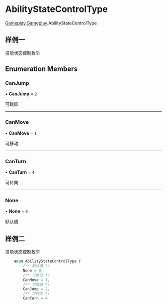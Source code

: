 
# AbilityStateControlType <Badge type="tip" text="Enumeration" />

[Gameplay](../modules/Gameplay.md).[Gameplay](../modules/Gameplay.Gameplay.md).AbilityStateControlType

## 样例一

技能状态控制枚举

## Enumeration Members

### CanJump

• **CanJump** = ``2``

可跳跃

___

### CanMove

• **CanMove** = ``1``

可移动

___

### CanTurn

• **CanTurn** = ``4``

可转向
___

### None

• **None** = ``0``

默认值


## 样例二

技能状态控制枚举

```ts
    enum AbilityStateControlType {
        /** 默认值 */
        None = 0,
        /** 可移动 */
        CanMove = 1,
        /** 可跳跃 */
        CanJump = 2,
        /** 可转向 */
        CanTurn = 4
```
